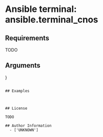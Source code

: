 # Ansible terminal: ansible.terminal_cnos





## Requirements

TODO

## Arguments

}
```

## Examples



## License

TODO

## Author Information
  - ['UNKNOWN']
